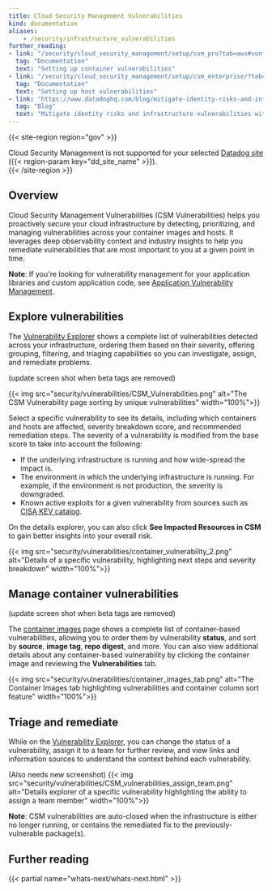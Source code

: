 ```yaml
---
title: Cloud Security Management Vulnerabilities
kind: documentation
aliases:
    - /security/infrastructure_vulnerabilities
further_reading:
- link: "/security/cloud_security_management/setup/csm_pro?tab=aws#configure-csm-for-container-vulnerabilities"
  tag: "Documentation"
  text: "Setting up container vulnerabilities"
- link: "/security/cloud_security_management/setup/csm_enterprise/?tab=aws#configure-csm-for-vulnerabilities"
  tag: "Documentation"
  text: "Setting up host vulnerabilities"
- link: "https://www.datadoghq.com/blog/mitigate-identity-risks-and-infrastructure-vulnerabilities-with-datadog/"
  tag: "Blog"
  text: "Mitigate identity risks and infrastructure vulnerabilities with Datadog Cloud Security Management"
---
```


{{< site-region region="gov" >}}
<div class="alert alert-warning">Cloud Security Management is not supported for your selected <a href="/getting_started/site">Datadog site</a> ({{< region-param key="dd_site_name" >}}).</div>
{{< /site-region >}}

## Overview

Cloud Security Management Vulnerabilities (CSM Vulnerabilities) helps you proactively secure your cloud infrastructure by detecting, prioritizing, and managing vulnerabilities across your container images and hosts. It leverages deep observability context and industry insights to help you remediate vulnerabilities that are most important to you at a given point in time. 

**Note**: If you're looking for vulnerability management for your application libraries and custom application code, see [Application Vulnerability Management][5].

## Explore vulnerabilities
The [Vulnerability Explorer][1] shows a complete list of vulnerabilities detected across your infrastructure, ordering them based on their severity, offering grouping, filtering, and triaging capabilities so you can investigate, assign, and remediate problems.

(update screen shot when beta tags are removed)

{{< img src="security/vulnerabilities/CSM_Vulnerabilities.png" alt="The CSM Vulnerability page sorting by unique vulnerabilities" width="100%">}}

Select a specific vulnerability to see its details, including which containers and hosts are affected, severity breakdown score, and recommended remediation steps.
The severity of a vulnerability is modified from the base score to take into account the following:

- If the underlying infrastructure is running and how wide-spread the impact is.
- The environment in which the underlying infrastructure is running. For example, if the environment is not production, the severity is downgraded.
- Known active exploits for a given vulnerability from sources such as [CISA KEV catalog][9].

On the details explorer, you can also click **See Impacted Resources in CSM** to gain better insights into your overall risk.

{{< img src="security/vulnerabilities/container_vulnerability_2.png" alt="Details of a specific vulnerability, highlighting next steps and severity breakdown" width="100%">}}

## Manage container vulnerabilities

(update screen shot when beta tags are removed)

The [container images][2] page shows a complete list of container-based vulnerabilities, allowing you to order them by vulnerability **status**, and sort by **source**, **image tag**, **repo digest**, and more. You can also view additional details about any container-based vulnerability by clicking the container image and reviewing the **Vulnerabilities** tab. 

{{< img src="security/vulnerabilities/container_images_tab.png" alt="The Container Images tab highlighting vulnerabilities and container column sort feature" width="100%">}}

## Triage and remediate

While on the [Vulnerability Explorer][1], you can change the status of a vulnerability, assign it to a team for further review, and view links and information sources to understand the context behind each vulnerability.

(Also needs new screenshot)
{{< img src="security/vulnerabilities/CSM_vulnerabilities_assign_team.png" alt="Details explorer of a specific vulnerability highlighting the ability to assign a team member" width="100%">}}

**Note**: CSM vulnerabilities are auto-closed when the infrastructure is either no longer running, or contains the remediated fix to the previously-vulnerable package(s).


[1]: https://app.datadoghq.com/security/csm/vm
[2]: https://app.datadoghq.com/containers/images
[3]: https://app.datadoghq.com/security/csm
[4]: https://app.datadoghq.com/security/infra-vulnerability?query=asset_type%3AHost&group=none
[5]: /security/application_security/vulnerability_management/
[9]: https://www.cisa.gov/known-exploited-vulnerabilities-catalog

## Further reading

{{< partial name="whats-next/whats-next.html" >}}